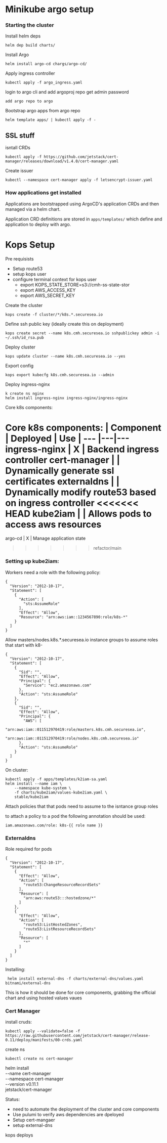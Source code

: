 # Minikube argo setup

### Starting the cluster
Install helm deps
```
helm dep build charts/
```

Install Argo
```
helm install argo-cd chargs/argo-cd/
```

Apply ingress controller
```
kubectl apply -f argo_ingress.yaml
```

login to argo cli and add argoproj repo 
get admin password
```
add argo repo to argo
```

Bootstrap argo apps from argo repo
```
helm template apps/ | kubectl apply -f -
```

## SSL stuff
isntall CRDs
```
kubectl apply -f https://github.com/jetstack/cert-manager/releases/download/v1.4.0/cert-manager.yaml
```
Create issuer
```
kubectl --namespace cert-manager apply -f letsencrypt-issuer.yaml
```

### How applications get installed
Applications are bootstrapped using ArgoCD's application CRDs and then managed via a helm chart. 

Application CRD definitions are stored in `apps/templates/` which define and application to deploy with argo. 

# Kops Setup

Pre requisists
- Setup route53 
- setup kops user
- configure terminal context for kops user
    - export KOPS_STATE_STORE=s3://cmh-ss-state-stor
    - export AWS_ACCESS_KEY
    - export AWS_SECRET_KEY 
  
Create the cluster
```
kops create -f cluster/*/k8s.*.securesea.io
```

Define ssh public key (ideally create this on deployment)
```
kops create secret --name k8s.cmh.securesea.io sshpublickey admin -i ~/.ssh/id_rsa.pub
```

Deploy cluster 
```
kops update cluster --name k8s.cmh.securesea.io --yes 
```

Export config
```
kops export kubecfg k8s.cmh.securesea.io --admin
```

Deploy ingress-nginx
```
k create ns nginx
helm install ingress-nginx ingress-nginx/ingress-nginx
```

Core k8s components:

Core k8s components:
| Component | Deployed | Use |
--- |---|---
ingress-nginx | X | Backend ingress controller
cert-manager | | Dynamically generate ssl certificates
externaldns | | Dynamically modify route53 based on ingress controller
<<<<<<< HEAD
kube2iam | | Allows pods to access aws resources
=======
argo-cd | X | Manage application state
>>>>>>> refactor/main

### Setting up kube2iam:
Workers need a role with the following policy:
```
{
  "Version": "2012-10-17",
  "Statement": [
    {
      "Action": [
        "sts:AssumeRole"
      ],
      "Effect": "Allow",
      "Resource": "arn:aws:iam::1234567890:role/k8s-*"
    }
  ]
}
```

Allow masters/nodes.k8s.*.securesea.io instance groups to assume roles that start with k8-
```
{
  "Version": "2012-10-17",
  "Statement": [
    {
      "Sid": "",
      "Effect": "Allow",
      "Principal": {
        "Service": "ec2.amazonaws.com"
      },
      "Action": "sts:AssumeRole"
    },
    {
      "Sid": "",
      "Effect": "Allow",
      "Principal": {
        "AWS": [
            "arn:aws:iam::011512970419:role/masters.k8s.cmh.securesea.io",
            "arn:aws:iam::011512970419:role/nodes.k8s.cmh.securesea.io"
      },
      "Action": "sts:AssumeRole"
    }
  ]
}
```

On cluster:
```
kubectl apply -f apps/templates/k2iam-sa.yaml
helm install --name iam \
    --namespace kube-system \
    -f charts/kube2iam/values-kube2iam.yaml \
    stable/kube2iam
```
Attach policies that that pods need to assume to the isntance group roles

to attach a policy to a pod the following annotation should be used:
```
iam.amazonaws.com/role: k8s-{{ role name }}
```

### Externaldns
Role required for pods
```
{
  "Version": "2012-10-17",
  "Statement": [
    {
      "Effect": "Allow",
      "Action": [
        "route53:ChangeResourceRecordSets"
      ],
      "Resource": [
        "arn:aws:route53:::hostedzone/*"
      ]
    },
    {
      "Effect": "Allow",
      "Action": [
        "route53:ListHostedZones",
        "route53:ListResourceRecordSets"
      ],
      "Resource": [
        "*"
      ]
    }
  ]
}
```

Installing:
```
 helm install external-dns -f charts/external-dns/values.yaml bitnami/external-dns 
 ```
 This is how it should be done for core components, grabbing the official chart and using hosted values vaues

### Cert Manager
install cruds:
```
kubectl apply --validate=false -f https://raw.githubusercontent.com/jetstack/cert-manager/release-0.11/deploy/manifests/00-crds.yaml
```

create ns
```
kubectl create ns cert-manager
```

helm install \
  --name cert-manager \
  --namespace cert-manager \
  --version v0.11.1 \
  jetstack/cert-manager



Status:
- need to automate the deployment of the cluster and core components
- Use pulumi to verify aws dependencies are dpeloyed
- Setup cert-mangaer
- setup external-dns

kops deploys